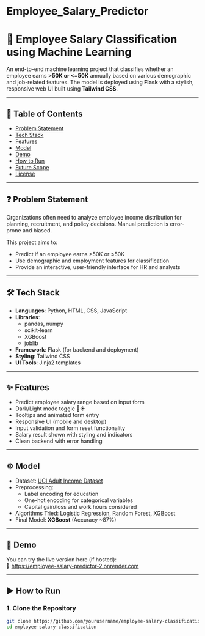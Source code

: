 # Employee_Salary_Predictor
# 💼 Employee Salary Classification using Machine Learning

An end-to-end machine learning project that classifies whether an employee earns **>50K or <=50K** annually based on various demographic and job-related features. The model is deployed using **Flask** with a stylish, responsive web UI built using **Tailwind CSS**.

---

## 📌 Table of Contents

- [Problem Statement](#-problem-statement)
- [Tech Stack](#-tech-stack)
- [Features](#-features)
- [Model](#-model)
- [Demo](#-demo)
- [How to Run](#-how-to-run)
- [Future Scope](#-future-scope)
- [License](#-license)

---

## ❓ Problem Statement

Organizations often need to analyze employee income distribution for planning, recruitment, and policy decisions. Manual prediction is error-prone and biased.

This project aims to:
- Predict if an employee earns >50K or ≤50K
- Use demographic and employment features for classification
- Provide an interactive, user-friendly interface for HR and analysts

---

## 🛠 Tech Stack

- **Languages**: Python, HTML, CSS, JavaScript
- **Libraries**: 
  - pandas, numpy
  - scikit-learn
  - XGBoost
  - joblib
- **Framework**: Flask (for backend and deployment)
- **Styling**: Tailwind CSS
- **UI Tools**: Jinja2 templates

---

## ✨ Features

- Predict employee salary range based on input form
- Dark/Light mode toggle 🌙☀️
- Tooltips and animated form entry
- Responsive UI (mobile and desktop)
- Input validation and form reset functionality
- Salary result shown with styling and indicators
- Clean backend with error handling

---

## ⚙️ Model

- Dataset: [UCI Adult Income Dataset](https://archive.ics.uci.edu/ml/datasets/adult)
- Preprocessing:
  - Label encoding for education
  - One-hot encoding for categorical variables
  - Capital gain/loss and work hours considered
- Algorithms Tried: Logistic Regression, Random Forest, XGBoost
- Final Model: **XGBoost** (Accuracy ~87%)

---

## 🎥 Demo

You can try the live version here (if hosted):  
🔗 https://employee-salary-predictor-2.onrender.com


---

## ▶️ How to Run

### 1. Clone the Repository
```bash
git clone https://github.com/yourusername/employee-salary-classification.git
cd employee-salary-classification
